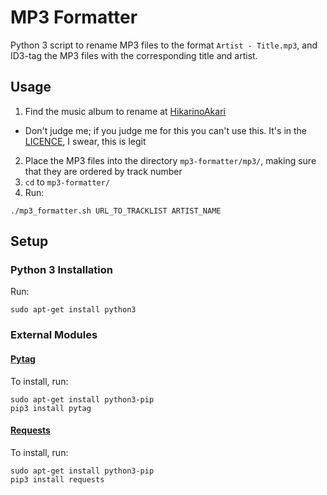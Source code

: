 # MP3 Formatter

Python 3 script to rename MP3 files to the format `Artist - Title.mp3`, and ID3-tag the MP3 files with the corresponding title and artist.

## Usage

1. Find the music album to rename at [HikarinoAkari](http://hikarinoakariost.info/)
  * Don't judge me; if you judge me for this you can't use this. It's in the [LICENCE](https://github.com/jleung51/scripts/tree/master/mp3-formatter/LICENCE#L14), I swear, this is legit
2. Place the MP3 files into the directory `mp3-formatter/mp3/`, making sure that they are ordered by track number
3. `cd` to `mp3-formatter/`
4. Run:

```
./mp3_formatter.sh URL_TO_TRACKLIST ARTIST_NAME
```

## Setup

### Python 3 Installation

Run:

```
sudo apt-get install python3
```

### External Modules

#### [Pytag](http://pytag.readthedocs.io/en/latest/)

To install, run:

```
sudo apt-get install python3-pip
pip3 install pytag
```

#### [Requests](http://docs.python-requests.org/en/master/)

To install, run:

```
sudo apt-get install python3-pip
pip3 install requests
```

